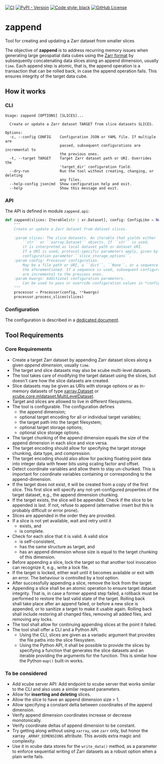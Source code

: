 [![CI](https://github.com/bcdev/zappend/actions/workflows/package.yml/badge.svg)](https://github.com/bcdev/zappend/actions/workflows/package.yml)
[![PyPI - Version](https://img.shields.io/pypi/v/zappend)](https://pypi.org/project/zappend/)
[![Code style: black](https://img.shields.io/badge/code%20style-black-000000.svg)](https://github.com/psf/black)
[![GitHub License](https://img.shields.io/github/license/bcdev/zappend)](https://github.com/bcdev/zappend)


# zappend

Tool for creating and updating a Zarr dataset from smaller slices

The objective of **zappend** is to address recurring memory issues when 
generating large geospatial data cubes using the 
[Zarr format](https://zarr.readthedocs.io/) by subsequently concatenating data
slices along an append dimension, usually `time`. Each append step is atomic, 
that is, the append operation is a transaction that can be rolled back, 
in case the append operation fails. This ensures integrity of the target 
data cube. 

## How it works

### CLI

```
Usage: zappend [OPTIONS] [SLICES]...

  Create or update a Zarr dataset TARGET from slice datasets SLICES.

Options:
  -c, --config CONFIG    Configuration JSON or YAML file. If multiple are
                         passed, subsequent configurations are incremental to
                         the previous ones.
  -t, --target TARGET    Target Zarr dataset path or URI. Overrides the
                         'target_dir' configuration field.
  --dry-run              Run the tool without creating, changing, or deleting
                         any files.
  --help-config json|md  Show configuration help and exit.
  --help                 Show this message and exit.
```

### API

The API is defined in module `zappend.api`:

```python
def zappend(slices: Iterable[str | xr.Dataset], config: ConfigLike = None, **kwargs):
    """
    Create or update a Zarr dataset from dataset slices.

    :param slices: The slice datasets. An iterable that yields either
        ``str`` or ``xarray.Dataset`` objects. If ``str`` is used,
        it is interpreted as local dataset path or dataset URI.
        If a URI is used, protocol-specific parameters apply, given by
        configuration parameter ``slice_storage_options``.
    :param config: Processor configuration.
        May be a file path or URI, a ``dict``, ``None``, or a sequence of
        the aforementioned. If a sequence is used, subsequent configurations
        are incremental to the previous ones.
    :param kwargs: Additional configuration parameters.
        Can be used to pass or override configuration values in *config*.
    """
    processor = Processor(config, **kwargs)
    processor.process_slices(slices)
```

### Configuration

The configuration is described in a
[dedicated document](https://github.com/bcdev/zappend/blob/main/CONFIG.md).


## Tool Requirements

### Core Requirements

* Create a target Zarr dataset by appending Zarr dataset slices along a 
  given *append dimension*, usually `time`.   
* The target and slice datasets may also be xcube multi-level datasets. 
* The tool takes care of modifying the target dataset using the slices,
  but doesn't care how the slice datasets are created.
* Slice datasets may be given as URIs with storage options or as 
  in-memory datasets of type 
  [xarray.Dataset](https://docs.xarray.dev/en/stable/generated/xarray.Dataset.html)
  or 
  [xcube.core.mldataset.MultiLevelDataset](https://xcube.readthedocs.io/en/latest/mldatasets.html).
* Target and slices are allowed to live in different filesystems.
* The tool is configurable. The configuration defines 
  - the append dimension;
  - optional target encoding for all or individual target variables;
  - the target path into the target filesystem;
  - optional target storage options;
  - optional slice storage options.
* The target chunking of the append dimension equals the size of the append 
  dimension in each slice and vice versa. 
* The target encoding should allow for specifying the target storage chunking, 
  data type, and compression. 
* The target encoding should also allow for packing floating point data into 
  integer data with fewer bits using scaling factor and offset.
* Detect coordinate variables and allow them to stay un-chunked.
  This is important for coordinate variables containing or corresponding 
  to the append-dimension.
* If the target does not exist, it will be created from a copy of the first 
  slice. This first slice will specify any not-yet-configured properties
  of the target dataset, e.g., the append dimension chunking.
* If the target exists, the slice will be appended. Check if the slice to be 
  appended is last. If not, refuse to append (alternative: insert but this is 
  probably difficult or error prone).
* Slices are appended in the order they are provided.
* If a slice is not yet available, wait and retry until it 
  - exists, and
  - is complete.
* Check for each slice that it is valid. A valid slice
  - is self-consistent, 
  - has the same structure as target, and
  - has an append dimension whose size is equal to the target chunking of
    this dimension.
* Before appending a slice, lock the target so that another tool invocation 
  can recognize it, e.g., write a lock file.
* If the target is locked, either wait until it becomes available or exit 
  with an error. The behaviour is controlled by a tool option.
* After successfully appending a slice, remove the lock from the target.
* Appending a slice shall be an atomic operation to ensure target dataset 
  integrity. That is, in case a former append step failed, a rollback must
  be performed to restore the last valid state of the target. Rolling back  
  shall take place after an append failed, or before a new slice is appended,
  or to sanitize a target to make it usable again. Rolling back shall 
  include restoring all changed files, removing all added files, 
  and removing any locks. 
* The tool shall allow for continuing appending slices at the point
  it failed.
* The tool shall offer a CLI and a Python API.
  - Using the CLI, slices are given as a variadic argument that provides the 
    file paths into the slice filesystem.
  - Using the Python API, it shall be possible to provide the slices by 
    specifying a function that generates the slice datasets and an
    iterable providing the arguments for the function.
    This is similar how the Python `map()` built-in works.

### To be considered

* Add xcube server API: Add endpoint to xcube server that works similar 
  to the CLI and also uses a similar request parameters.
* Allow for **inserting and deleting** slices.
* Allow the slice to have an append dimension size > 1. 
* Allow specifying a constant delta between coordinates of the
  append dimension.
* Verify append dimension coordinates increase or decrease monotonically. 
* Verify coordinate deltas of append dimension to be constant. 
* Try getting along without using `xarray`, use `zarr` only,
  but honor the xarray `_ARRAY_DIMENSIONS` attribute. 
  This avoids extra magic and complexity.
* Use it in xcube data stores for the `write_data()` method, as a parameter 
  to enforce sequential writing of Zarr datasets as a robust option when a 
  plain write fails.

